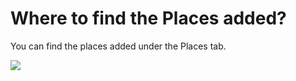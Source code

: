 # Where to find the Places added?

<p class="no-margin">You can find the places added under the Places tab.</p>
<p class="no-margin"></p>
<div class="intercom-container"><img src="/assets/img/teams-pro/image_121.png"></div>


<Intercom />
<Clarity />
<GoogleAnalytics />
